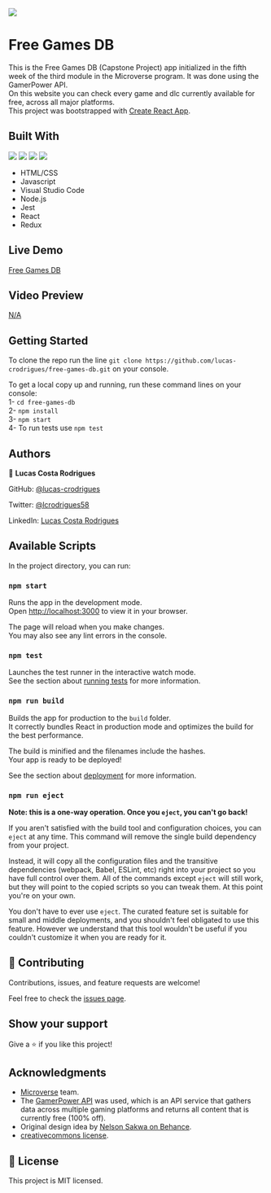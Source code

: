 ![](https://img.shields.io/badge/Microverse-blueviolet)
# Free Games DB

This is the Free Games DB (Capstone Project) app initialized in the fifth week of the third module in the Microverse program. It was done using the GamerPower API. <br>
On this website you can check every game and dlc currently available for free, across all major platforms. <br>
This project was bootstrapped with [Create React App](https://github.com/facebook/create-react-app).

## Built With
![](https://img.shields.io/badge/-HTML-orange) ![](https://img.shields.io/badge/-CSS-blue) ![](https://img.shields.io/badge/-JavaScript-yellow) ![](https://img.shields.io/badge/-React-cyan)
- HTML/CSS
- Javascript
- Visual Studio Code
- Node.js
- Jest
- React
- Redux

## Live Demo

 [Free Games DB](https://stellular-kataifi-d33ffc.netlify.app/)

 ## Video Preview

 [N/A](#)

 ## Getting Started

To clone the repo run the line `git clone https://github.com/lucas-crodrigues/free-games-db.git` on your console.

To get a local copy up and running, run these command lines on your console:<br>
  1- `cd free-games-db` <br>
  2-  `npm install` <br>
  3-  `npm start` <br>
  4-  To run tests use `npm test` <br>

  ## Authors

👤 **Lucas Costa Rodrigues**

GitHub: [@lucas-crodrigues](https://github.com/lucas-crodrigues)

Twitter: [@lcrodrigues58](https://twitter.com/lcrodrigues58)

LinkedIn: [Lucas Costa Rodrigues](https://www.linkedin.com/in/lucascostarodrigues/)

## Available Scripts

In the project directory, you can run:

### `npm start`

Runs the app in the development mode.\
Open [http://localhost:3000](http://localhost:3000) to view it in your browser.

The page will reload when you make changes.\
You may also see any lint errors in the console.

### `npm test`

Launches the test runner in the interactive watch mode.\
See the section about [running tests](https://facebook.github.io/create-react-app/docs/running-tests) for more information.

### `npm run build`

Builds the app for production to the `build` folder.\
It correctly bundles React in production mode and optimizes the build for the best performance.

The build is minified and the filenames include the hashes.\
Your app is ready to be deployed!

See the section about [deployment](https://facebook.github.io/create-react-app/docs/deployment) for more information.

### `npm run eject`

**Note: this is a one-way operation. Once you `eject`, you can't go back!**

If you aren't satisfied with the build tool and configuration choices, you can `eject` at any time. This command will remove the single build dependency from your project.

Instead, it will copy all the configuration files and the transitive dependencies (webpack, Babel, ESLint, etc) right into your project so you have full control over them. All of the commands except `eject` will still work, but they will point to the copied scripts so you can tweak them. At this point you're on your own.

You don't have to ever use `eject`. The curated feature set is suitable for small and middle deployments, and you shouldn't feel obligated to use this feature. However we understand that this tool wouldn't be useful if you couldn't customize it when you are ready for it.

## 🤝 Contributing

Contributions, issues, and feature requests are welcome!

Feel free to check the [issues page](https://github.com/lucas-crodrigues/free-games-db/issues).

## Show your support
Give a ⭐️ if you like this project!

## Acknowledgments

- [Microverse](https://github.com/microverseinc) team. <br>
- The [GamerPower API](https://www.gamerpower.com/api-read) was used, which is an API service that gathers data across multiple gaming platforms and returns all content that is currently free (100% off).<br>
- Original design idea by [Nelson Sakwa on Behance](https://www.behance.net/sakwadesignstudio).<br>
- [creativecommons license](https://creativecommons.org/licenses/by-nc/4.0/).<br>


## 📝 License

This project is MIT licensed.
